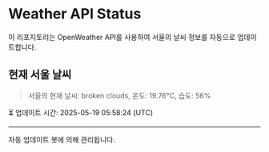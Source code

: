 
# Weather API Status

이 리포지토리는 OpenWeather API를 사용하여 서울의 날씨 정보를 자동으로 업데이트합니다.

## 현재 서울 날씨
> 서울의 현재 날씨: broken clouds, 온도: 19.76°C, 습도: 56%

⏳ 업데이트 시간: 2025-05-19 05:58:24 (UTC)

---
자동 업데이트 봇에 의해 관리됩니다.
